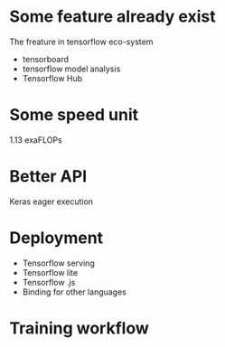 # Some feature already exist
The freature in tensorflow eco-system
- tensorboard
- tensorflow model analysis
- Tensorflow Hub
# Some speed unit
1.13 exaFLOPs

# Better API
Keras
eager execution

# Deployment
- Tensorflow serving
- Tensorflow lite
- Tensorflow .js
- Binding for other languages

# Training workflow

<!--stackedit_data:
eyJoaXN0b3J5IjpbLTUzMjc1NjU0NywtMjkzODI5MSwtMjEyOT
I1NTg2OV19
-->